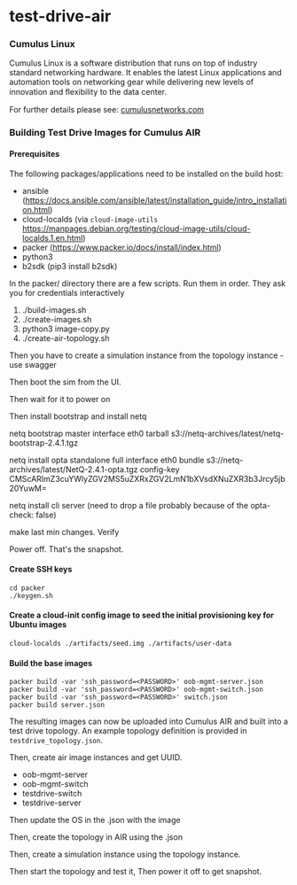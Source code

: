 # test-drive-air

### Cumulus Linux

Cumulus Linux is a software distribution that runs on top of industry standard networking hardware. It enables the latest Linux applications and automation tools on networking gear while delivering new levels of innovation and ﬂexibility to the data center.

For further details please see: [cumulusnetworks.com](http://www.cumulusnetworks.com)

### Building Test Drive Images for Cumulus AIR

#### Prerequisites

The following packages/applications need to be installed on the build host:

- ansible (https://docs.ansible.com/ansible/latest/installation_guide/intro_installation.html)
- cloud-localds (via `cloud-image-utils` https://manpages.debian.org/testing/cloud-image-utils/cloud-localds.1.en.html)
- packer (https://www.packer.io/docs/install/index.html)
- python3
- b2sdk (pip3 install b2sdk)

In the packer/ directory there are a few scripts. Run them in order.
They ask you for credentials interactively

1) ./build-images.sh
2) ./create-images.sh
3) python3 image-copy.py
4) ./create-air-topology.sh

Then you have to create a simulation instance from the topology instance - use swagger

Then boot the sim from the UI. 

Then wait for it to power on

Then install bootstrap and install netq

netq bootstrap master interface eth0 tarball s3://netq-archives/latest/netq-bootstrap-2.4.1.tgz

netq install opta standalone full interface eth0 bundle s3://netq-archives/latest/NetQ-2.4.1-opta.tgz config-key CMScARImZ3cuYWlyZGV2MS5uZXRxZGV2LmN1bXVsdXNuZXR3b3Jrcy5jb20YuwM=

netq install cli server (need to drop a file probably because of the opta-check: false)

make last min changes. Verify

Power off. That's the snapshot.








#### Create SSH keys

```
cd packer
./keygen.sh
```

#### Create a cloud-init config image to seed the initial provisioning key for Ubuntu images

```
cloud-localds ./artifacts/seed.img ./artifacts/user-data
```

#### Build the base images

```
packer build -var 'ssh_password=<PASSWORD>' oob-mgmt-server.json
packer build -var 'ssh_password=<PASSWORD>' oob-mgmt-switch.json
packer build -var 'ssh_password=<PASSWORD>' switch.json
packer build server.json
```

The resulting images can now be uploaded into Cumulus AIR and built into a test drive topology. An example topology definition is provided in `testdrive_topology.json`.

Then, create air image instances and get UUID.
- oob-mgmt-server
- oob-mgmt-switch
- testdrive-switch
- testdrive-server

Then update the OS in the .json with the image

Then, create the topology in AIR using the .json

Then, create a simulation instance using the topology instance.

Then start the topology and test it, Then power it off to get snapshot.
